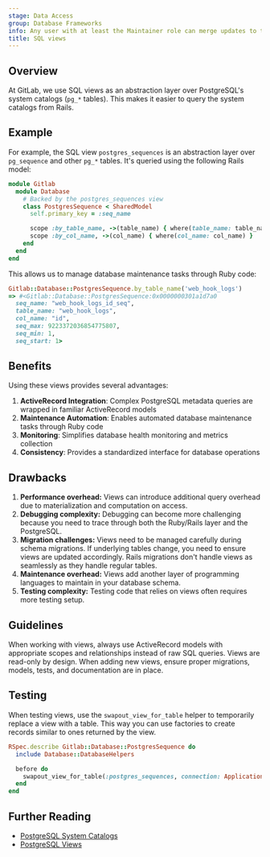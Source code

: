 ```yaml
---
stage: Data Access
group: Database Frameworks
info: Any user with at least the Maintainer role can merge updates to this content. For details, see https://docs.gitlab.com/ee/development/development_processes.html#development-guidelines-review.
title: SQL views
---
```


## Overview

At GitLab, we use SQL views as an abstraction layer over PostgreSQL's system catalogs (`pg_*` tables). This makes it easier to query the system catalogs from Rails.

## Example

For example, the SQL view `postgres_sequences` is an abstraction layer over `pg_sequence` and other `pg_*` tables. It's queried using the following Rails model:

```ruby
module Gitlab
  module Database
    # Backed by the postgres_sequences view
    class PostgresSequence < SharedModel
      self.primary_key = :seq_name

      scope :by_table_name, ->(table_name) { where(table_name: table_name) }
      scope :by_col_name, ->(col_name) { where(col_name: col_name) }
    end
  end
end
```

This allows us to manage database maintenance tasks through Ruby code:

```ruby
Gitlab::Database::PostgresSequence.by_table_name('web_hook_logs')
=> #<Gitlab::Database::PostgresSequence:0x0000000301a1d7a0
  seq_name: "web_hook_logs_id_seq",
  table_name: "web_hook_logs",
  col_name: "id",
  seq_max: 9223372036854775807,
  seq_min: 1,
  seq_start: 1>
```

## Benefits

Using these views provides several advantages:

1. **ActiveRecord Integration**: Complex PostgreSQL metadata queries are wrapped in familiar ActiveRecord models
1. **Maintenance Automation**: Enables automated database maintenance tasks through Ruby code
1. **Monitoring**: Simplifies database health monitoring and metrics collection
1. **Consistency**: Provides a standardized interface for database operations

## Drawbacks

1. **Performance overhead:** Views can introduce additional query overhead due to materialization and computation on access.
1. **Debugging complexity:** Debugging can become more challenging because you need to trace through both the Ruby/Rails layer and the PostgreSQL.
1. **Migration challenges:** Views need to be managed carefully during schema migrations. If underlying tables change, you need to ensure views are updated accordingly. Rails migrations don't handle views as seamlessly as they handle regular tables.
1. **Maintenance overhead:** Views add another layer of programming languages to maintain in your database schema.
1. **Testing complexity:** Testing code that relies on views often requires more testing setup.

## Guidelines

When working with views, always use ActiveRecord models with appropriate scopes and relationships instead of raw SQL queries. Views are read-only by design. When adding new views, ensure proper migrations, models, tests, and documentation are in place.

## Testing

When testing views, use the `swapout_view_for_table` helper to temporarily replace a view with a table.
This way you can use factories to create records similar to ones returned by the view.

```ruby
RSpec.describe Gitlab::Database::PostgresSequence do
  include Database::DatabaseHelpers

  before do
    swapout_view_for_table(:postgres_sequences, connection: ApplicationRecord.connection)
  end
end
```

## Further Reading

- [PostgreSQL System Catalogs](https://www.postgresql.org/docs/16/catalogs.html)
- [PostgreSQL Views](https://www.postgresql.org/docs/16/sql-createview.html)
